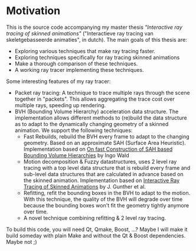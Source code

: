 # Motivation
This is the source code accompanying my master thesis _"Interactive ray tracing of skinned animations"_ ("Interactieve ray tracing van skeletgebasseerde animaties", in dutch). The main goals of this thesis are:
* Exploring various techniques that make ray tracing faster.
* Exploring techniques specifically for ray tracing skinned animations
* Make a thorough comparison of these techniques.
* A working ray tracer implementing these techniques.

Some interesting features of my ray tracer:
* Packet ray tracing: A technique to trace multiple rays through the scene together in "packets". This allows aggregating the trace cost over multiple rays, speeding up rendering.
* BVH (Bounding Volume Hierarchy) acceleration data structure. The implementation allows different methods to (re)build the data structure as to adapt to the dynamically changing geometry of a skinned animation. We support the following techniques:
  * Fast Rebuilds, rebuild the BVH every frame to adapt to the changing geometry. Based on an approximate SAH (Surface Area Heuristic). Implementation based on [On fast Construction of SAH based Bounding Volume Hierarchies](http://www.sci.utah.edu/~wald/Publications/2007/ParallelBVHBuild/fastbuild.pdf) by Ingo Wald
  * Motion decomposition & Fuzzy datastructures, uses 2 level ray tracing with a top level data structure that is rebuild every frame and sub-level data structures that are calculated in advance based on the skinned animation. Implementation based on [Interactive Ray Tracing of Skinned Animations](https://domino.mpi-inf.mpg.de/intranet/ag4/ag4publ.nsf/93832a04987390a3c12567530068622d/d2422b791713dafdc12571b00020f74e/$FILE/IRTSA_preprint.pdf) by J. Gunther et al.
  * Refitting, refit the bounding boxes in the BVH to adapt to the motion. With this technique, the quality of the BVH will degrade over time because the bounding boxes won't fit the geometry tightly anymore over time.
  * A novel technique combining refitting & 2 level ray tracing.

To build this code, you will need Qt, Qmake, Boost, ...? Maybe I will make it build someday with plain Make and without the Qt & Boost dependencies. Maybe not ;)
